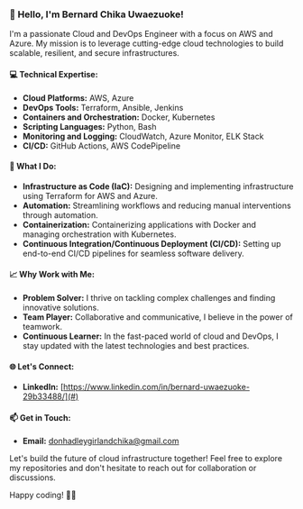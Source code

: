 ### 👋 Hello, I'm Bernard Chika Uwaezuoke!

I'm a passionate Cloud and DevOps Engineer with a focus on AWS and Azure. My mission is to leverage cutting-edge cloud technologies to build scalable, resilient, and secure infrastructures.

#### 💻 Technical Expertise:

- **Cloud Platforms:** AWS, Azure
- **DevOps Tools:** Terraform, Ansible, Jenkins
- **Containers and Orchestration:** Docker, Kubernetes
- **Scripting Languages:** Python, Bash
- **Monitoring and Logging:** CloudWatch, Azure Monitor, ELK Stack
- **CI/CD:** GitHub Actions, AWS CodePipeline

#### 🚀 What I Do:

- **Infrastructure as Code (IaC):** Designing and implementing infrastructure using Terraform for AWS and Azure.
- **Automation:** Streamlining workflows and reducing manual interventions through automation.
- **Containerization:** Containerizing applications with Docker and managing orchestration with Kubernetes.
- **Continuous Integration/Continuous Deployment (CI/CD):** Setting up end-to-end CI/CD pipelines for seamless software delivery.

#### 📈 Why Work with Me:

- **Problem Solver:** I thrive on tackling complex challenges and finding innovative solutions.
- **Team Player:** Collaborative and communicative, I believe in the power of teamwork.
- **Continuous Learner:** In the fast-paced world of cloud and DevOps, I stay updated with the latest technologies and best practices.

#### 🌐 Let's Connect:

- **LinkedIn:** [https://www.linkedin.com/in/bernard-uwaezuoke-29b33488/](#)
  

#### 📫 Get in Touch:

- **Email:** donhadleygirlandchika@gmail.com

Let's build the future of cloud infrastructure together! Feel free to explore my repositories and don't hesitate to reach out for collaboration or discussions.

Happy coding! 🚀✨
 



